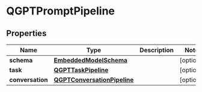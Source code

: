 
# QGPTPromptPipeline

## Properties
Name | Type | Description | Notes
------------ | ------------- | ------------- | -------------
**schema** | [**EmbeddedModelSchema**](EmbeddedModelSchema) |  |  [optional]
**task** | [**QGPTTaskPipeline**](QGPTTaskPipeline) |  |  [optional]
**conversation** | [**QGPTConversationPipeline**](QGPTConversationPipeline) |  |  [optional]



